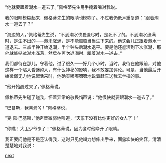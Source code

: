 
“他就要跟着潮水一道去了。”佩格蒂先生用手掩着嘴对我说。

我的眼睛模糊起来，佩格蒂先生的眼睛也模糊了。不过我仍低声重复道：“跟着潮水一道去了？”

“海边的人，”佩格蒂先生说，“不到潮水快要退尽时，是死不了的。不到潮水涨满时，是生不出的——潮未涨满，是不能顺顺当当生下来的。他这会儿正跟着潮水一道退去。三点半钟开始退潮，半个钟头后潮水退平。要是他还能活到下次涨潮，那他就能挺过潮水涨满，然后在再次退潮时，跟着潮水一道去。”

我们都待在那儿，守着他，过了很久——好几个小时。当时，我待在他跟前，对他这样一个陷入昏迷的人，有什么神秘的影响，我不敢妄加评论。可是，当他最后开始微弱无力地说起话来时，他确实嘟嘟囔囔地说着赶车送我去学校的事。

“他开始醒过来了。”佩格蒂说。

佩格蒂先生碰了碰我，怀着异常的敬畏悄声说：“他很快就要跟潮水一道去了。”

“巴基斯，我亲爱的！”佩格蒂说。

“克·佩·巴基斯，”他声音微弱地叫道，“天底下没有比你更好的女人了！”

“你瞧！大卫少爷来了！”佩格蒂说，因为这时他睁开了眼睛。

我正要问他是不是还认得我，这时只见他竭力想伸出手来，面露欢快的笑容，清清楚楚地对我说：

[next](page398.md)